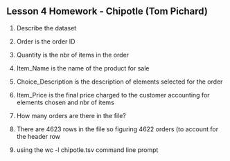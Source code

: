 ## Lesson 4 Homework - Chipotle (Tom Pichard)

1. Describe the dataset
  1. Order is the order ID
  2. Quantity is the nbr of items in the order
  3. Item_Name is the name of the product for sale
  4. Choice_Description is the description of elements selected for the order
  5. Item_Price is the final price charged to the customer accounting for elements chosen and nbr of items
  
2. How many orders are there in the file?
  1. There are 4623 rows in the file so figuring 4622 orders (to account for the header row
  2. using the wc -l chipotle.tsv command line prompt


